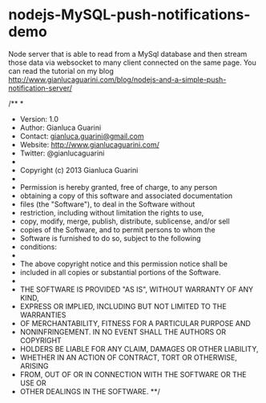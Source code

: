 nodejs-MySQL-push-notifications-demo
====================================

Node server that is able to read from a MySql database and then stream those data via websocket to many client connected on the same page. 
You can read the tutorial on my blog http://www.gianlucaguarini.com/blog/nodejs-and-a-simple-push-notification-server/

/**
 *
 * Version:     1.0
 * Author:      Gianluca Guarini
 * Contact:     gianluca.guarini@gmail.com
 * Website:     http://www.gianlucaguarini.com/
 * Twitter:     @gianlucaguarini
 *
 * Copyright (c) 2013 Gianluca Guarini
 *
 * Permission is hereby granted, free of charge, to any person
 * obtaining a copy of this software and associated documentation
 * files (the "Software"), to deal in the Software without
 * restriction, including without limitation the rights to use,
 * copy, modify, merge, publish, distribute, sublicense, and/or sell
 * copies of the Software, and to permit persons to whom the
 * Software is furnished to do so, subject to the following
 * conditions:
 *
 * The above copyright notice and this permission notice shall be
 * included in all copies or substantial portions of the Software.
 *
 * THE SOFTWARE IS PROVIDED "AS IS", WITHOUT WARRANTY OF ANY KIND,
 * EXPRESS OR IMPLIED, INCLUDING BUT NOT LIMITED TO THE WARRANTIES
 * OF MERCHANTABILITY, FITNESS FOR A PARTICULAR PURPOSE AND
 * NONINFRINGEMENT. IN NO EVENT SHALL THE AUTHORS OR COPYRIGHT
 * HOLDERS BE LIABLE FOR ANY CLAIM, DAMAGES OR OTHER LIABILITY,
 * WHETHER IN AN ACTION OF CONTRACT, TORT OR OTHERWISE, ARISING
 * FROM, OUT OF OR IN CONNECTION WITH THE SOFTWARE OR THE USE OR
 * OTHER DEALINGS IN THE SOFTWARE.
 **/
